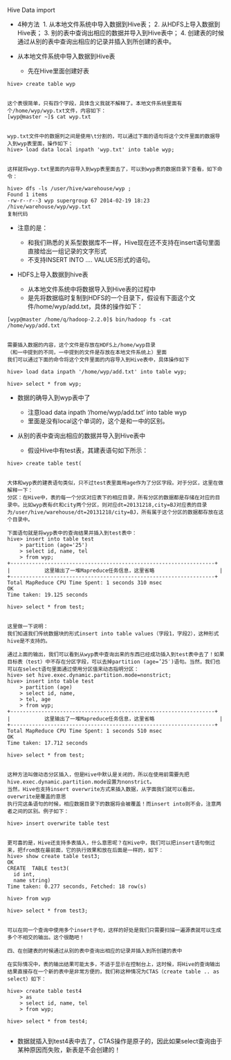 Hive Data import

* 4种方法
  1. 从本地文件系统中导入数据到Hive表；
  2. 从HDFS上导入数据到Hive表；
  3. 别的表中查询出相应的数据并导入到Hive表中；
  4. 创建表的时候通过从别的表中查询出相应的记录并插入到所创建的表中。


* 从本地文件系统中导入数据到Hive表
  * 先在Hive里面创建好表
 
```
hive> create table wyp


这个表很简单，只有四个字段，具体含义我就不解释了。本地文件系统里面有个/home/wyp/wyp.txt文件，内容如下：
[wyp@master ~]$ cat wyp.txt


wyp.txt文件中的数据列之间是使用\t分割的，可以通过下面的语句将这个文件里面的数据导入到wyp表里面，操作如下：
hive> load data local inpath 'wyp.txt' into table wyp;


这样就将wyp.txt里面的内容导入到wyp表里面去了，可以到wyp表的数据目录下查看，如下命令：

hive> dfs -ls /user/hive/warehouse/wyp ;
Found 1 items
-rw-r--r--3 wyp supergroup 67 2014-02-19 18:23 /hive/warehouse/wyp/wyp.txt
复制代码

```

* 注意的是：
  * 和我们熟悉的关系型数据库不一样，Hive现在还不支持在insert语句里面直接给出一组记录的文字形式
  * 不支持INSERT INTO …. VALUES形式的语句。

* HDFS上导入数据到hive表
  * 从本地文件系统中将数据导入到Hive表的过程中 
  * 是先将数据临时复制到HDFS的一个目录下，假设有下面这个文件/home/wyp/add.txt，具体的操作如下：

```
[wyp@master /home/q/hadoop-2.2.0]$ bin/hadoop fs -cat /home/wyp/add.txt


需要插入数据的内容，这个文件是存放在HDFS上/home/wyp目录
（和一中提到的不同，一中提到的文件是存放在本地文件系统上）里面
我们可以通过下面的命令将这个文件里面的内容导入到Hive表中，具体操作如下

hive> load data inpath '/home/wyp/add.txt' into table wyp;

hive> select * from wyp;

```

* 数据的确导入到wyp表中了
  * 注意load data inpath ‘/home/wyp/add.txt’ into table wyp
  * 里面是没有local这个单词的，这个是和一中的区别。


* 从别的表中查询出相应的数据并导入到Hive表中
  * 假设Hive中有test表，其建表语句如下所示：

```
hive> create table test(


大体和wyp表的建表语句类似，只不过test表里面用age作为了分区字段。对于分区，这里在做解释一下：
分区：在Hive中，表的每一个分区对应表下的相应目录，所有分区的数据都是存储在对应的目录中。比如wyp表有dt和city两个分区，则对应dt=20131218,city=BJ对应表的目录为/user/hive/warehouse/dt=20131218/city=BJ，所有属于这个分区的数据都存放在这个目录中。

下面语句就是将wyp表中的查询结果并插入到test表中：
hive> insert into table test
    > partition (age='25')
    > select id, name, tel
    > from wyp;
+------------------------------------------------------------------+
|           这里输出了一堆Mapreduce任务信息，这里省略                     |
+------------------------------------------------------------------+
Total MapReduce CPU Time Spent: 1 seconds 310 msec
OK
Time taken: 19.125 seconds

hive> select * from test;


这里做一下说明：
我们知道我们传统数据块的形式insert into table values（字段1，字段2），这种形式hive是不支持的。

通过上面的输出，我们可以看到从wyp表中查询出来的东西已经成功插入到test表中去了！如果目标表（test）中不存在分区字段，可以去掉partition (age=’25′)语句。当然，我们也可以在select语句里面通过使用分区值来动态指明分区：
hive> set hive.exec.dynamic.partition.mode=nonstrict;
hive> insert into table test
    > partition (age)
    > select id, name,
    > tel, age
    > from wyp;
+------------------------------------------------------------------+
|           这里输出了一堆Mapreduce任务信息，这里省略                     |
+------------------------------------------------------------------+
Total MapReduce CPU Time Spent: 1 seconds 510 msec
OK
Time taken: 17.712 seconds

hive> select * from test;


这种方法叫做动态分区插入，但是Hive中默认是关闭的，所以在使用前需要先把hive.exec.dynamic.partition.mode设置为nonstrict。
当然，Hive也支持insert overwrite方式来插入数据，从字面我们就可以看出，overwrite是覆盖的意思
执行完这条语句的时候，相应数据目录下的数据将会被覆盖！而insert into则不会，注意两者之间的区别。例子如下：

hive> insert overwrite table test


更可喜的是，Hive还支持多表插入，什么意思呢？在Hive中，我们可以把insert语句倒过来，把from放在最前面，它的执行效果和放在后面是一样的，如下：
hive> show create table test3;
OK
CREATE  TABLE test3(
  id int,
  name string)
Time taken: 0.277 seconds, Fetched: 18 row(s)

hive> from wyp

hive> select * from test3;


可以在同一个查询中使用多个insert子句，这样的好处是我们只需要扫描一遍源表就可以生成多个不相交的输出。这个很酷吧！

四、在创建表的时候通过从别的表中查询出相应的记录并插入到所创建的表中

在实际情况中，表的输出结果可能太多，不适于显示在控制台上，这时候，将Hive的查询输出结果直接存在一个新的表中是非常方便的，我们称这种情况为CTAS（create table .. as select）如下：

hive> create table test4
    > as
    > select id, name, tel
    > from wyp;

hive> select * from test4;


```

* 数据就插入到test4表中去了，CTAS操作是原子的，因此如果select查询由于某种原因而失败，新表是不会创建的！
